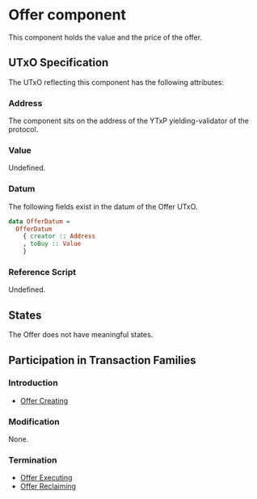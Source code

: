 # Offer component

This component holds the value and the price of the offer.

## UTxO Specification

The UTxO reflecting this component has the following attributes:

### Address

The component sits on the address of the YTxP yielding-validator of the protocol.

### Value

Undefined.

### Datum

The following fields exist in the datum of the Offer UTxO.

```hs
data OfferDatum =
  OfferDatum
    { creator :: Address
    , toBuy :: Value
    }
```

### Reference Script

Undefined.

## States

The Offer does not have meaningful states.

## Participation in Transaction Families

### Introduction

- [Offer Creating](../transaction-families/creating.md)

### Modification

None.

### Termination

- [Offer Executing](../transaction-families/executing.md)
- [Offer Reclaiming](../transaction-families/reclaiming.md)
